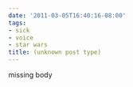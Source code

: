 ```yaml
---
date: '2011-03-05T16:40:16-08:00'
tags:
- sick
- voice
- star wars
title: (unknown post type)
---
```


missing body
